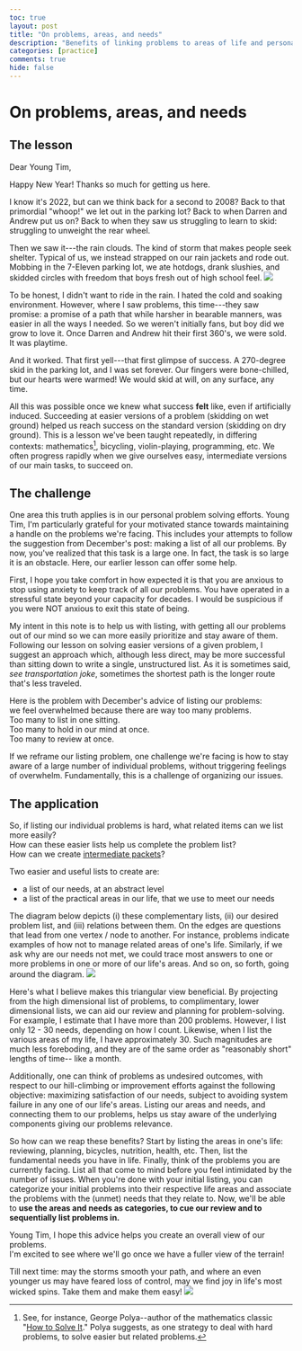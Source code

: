 ```yaml
---
toc: true
layout: post
title: "On problems, areas, and needs"
description: "Benefits of linking problems to areas of life and personal needs."
categories: [practice]
comments: true
hide: false
---
```


# On problems, areas, and needs

## The lesson

<!-- How do I want to greet Young Tim? -->
Dear Young Tim,

Happy New Year! Thanks so much for getting us here.

<!-- What mental setting do I want for Young Tim as he reads this? -->
<!-- What's the action scene that this blog post begins at? -->
I know it's 2022, but can we think back for a second to 2008?
Back to that primordial "whoop!" we let out in the parking lot?
Back to when  Darren and Andrew put us on?
Back to when they saw us struggling to learn to skid:
struggling to unweight the rear wheel.

Then we saw it---the rain clouds.
The kind of storm that makes people seek shelter.
Typical of us, we instead strapped on our rain jackets and rode out.
Mobbing in the 7-Eleven parking lot,
we ate hotdogs, drank slushies, and skidded circles
with freedom that boys fresh out of high school feel.
<img src="{{ site.baseurl }}/images/2022-02-15_bikes-in-rain.png">

<!-- How did we feel doing the hard thing? -->
To be honest, I didn't want to ride in the rain.
I hated the cold and soaking environment.
However, where I saw problems, this time---they saw promise:
a promise of a path that while harsher in bearable manners,
was easier in all the ways I needed.
So we weren't initially fans, but boy did we grow to love it.
Once Darren and Andrew hit their first 360's, we were sold.
It was playtime.

And it worked.
That first yell---that first glimpse of success.
A 270-degree skid in the parking lot, and I was set forever.
Our fingers were bone-chilled, but our hearts were warmed!
We would skid at will, on any surface, any time.

<!-- What lesson did we learn? Why is it true? -->
All this was possible once we knew what success **felt** like,
even if artificially induced.
Succeeding at easier versions of a problem (skidding on wet ground)
helped us reach success on the standard version (skidding on dry ground).
This is a lesson we've been taught repeatedly, in differing contexts:
mathematics[^1], bicycling, violin-playing, programming, etc.
We often progress rapidly when we give ourselves
easy, intermediate versions of our main tasks, to succeed on.


## The challenge

<!-- How does this relate to today? Where can this lesson be applied? -->
One area this truth applies is in our personal problem solving efforts.
Young Tim, I'm particularly grateful for your motivated stance towards
maintaining a handle on the problems we're facing.
This includes your attempts to follow the suggestion from December's post:
making a list of all our problems.
By now, you've realized that this task is a large one.
In fact, the task is so large it is an obstacle.
Here, our earlier lesson can offer some help.

<!-- What do I understand of Young Tim's feelings? -->
First, I hope you take comfort in how expected it is
that you are anxious to stop using anxiety to keep track of all our problems.
You have operated in a stressful state beyond your capacity for decades.
I would be suspicious if you were NOT anxious to exit this state of being.

<!-- What is our intent? -->
My intent in this note is to help us with listing,
with getting all our problems out of our mind
so we can more easily prioritize and stay aware of them.
Following our lesson on solving easier versions of a given problem,
I suggest an approach which, although less direct,
may be more successful than sitting down to write a single, unstructured list.
As it is sometimes said, *see transportation joke*,
sometimes the shortest path is the longer route that's less traveled.

<!-- What is the problem with directly following December's advice? -->
Here is the problem with December's advice of listing our problems:  
we feel overwhelmed because there are way too many problems.  
Too many to list in one sitting.  
Too many to hold in our mind at once.  
Too many to review at once.

<!-- What is one challenge we face in overcoming this problem? -->
If we reframe our listing problem, one challenge we're facing is
how to stay  aware of a large number of individual problems,
without triggering feelings of overwhelm.
Fundamentally, this is a challenge of organizing our issues.


## The application

<!-- How can we solve it? -->
So, if listing our individual problems is hard,
what related items can we list more easily?  
How can these easier lists help us complete the problem list?  
How can we create [intermediate packets](https://fortelabs.co/blog/just-in-time-pm-4-intermediate-packets/)?

Two easier and useful lists to create are:
- a list of our needs, at an abstract level
- a list of the practical areas in our life, that we use to meet our needs

The diagram below depicts (i) these complementary lists,
(ii) our desired problem list,
and (iii) relations between them.
On the edges are questions that lead from one vertex / node to another.
For instance, problems indicate examples of
how not to manage related areas of one's life.
Similarly, if we ask why are our needs not met,
we could trace most answers
to one or more problems in one or more of our life's areas.
And so on, so forth, going around the diagram.
<img src="{{ site.baseurl }}/images/2022-01-22_problems-areas-needs-triangle.png">

<!-- Why is the problems-areas-needs association helpful? -->
Here's what I believe makes this triangular view beneficial.
By projecting from the high dimensional list of problems,
to complimentary, lower dimensional lists,
we can aid our review and planning for problem-solving.
For example, I estimate that I have more than 200 problems.
However, I list only 12 - 30 needs, depending on how I count.
Likewise, when I list the various areas of my life, I have approximately 30.
Such magnitudes are much less foreboding,
and they are of the same order as "reasonably short" lengths of time--
like a month.

Additionally, one can think of problems as undesired outcomes,
with respect to our hill-climbing or improvement efforts
against the following objective:
maximizing satisfaction of our needs,
subject to avoiding system failure in any one of our life's areas.
Listing our areas and needs, and connecting them to our problems,
helps us stay aware of the underlying components giving our problems relevance.

<!-- How can we make immediate use of these associations? -->
So how can we reap these benefits?
Start by listing the areas in one's life:
reviewing, planning, bicycles, nutrition, health, etc.
Then, list the fundamental needs you have in life.
Finally, think of the problems you are currently facing.
List all that come to mind before you feel intimidated by the number of issues.
When you're done with your initial listing,
you can categorize your initial problems into their respective life areas and
associate the problems with the (unmet) needs that they relate to.
Now, we'll be able to **use the areas and needs as categories,
to cue our review and to sequentially list problems in.**

Young Tim, I hope this advice helps you create an overall view of our problems.  
I'm excited to see where we'll go once we have a fuller view of the terrain!

<!-- What is my wish for Young Tim? -->
Till next time:
may the storms smooth your path,
and where an even younger us may have feared loss of control,
may we find joy in life's most wicked spins.
Take them and make them easy!
<img src="{{ site.baseurl }}/images/2022-02-15_cyclist-on-glossy-surface.png">

[^1]: See, for instance, George Polya--author of the mathematics classic "[How to Solve It](https://en.wikipedia.org/wiki/How_to_Solve_It)." Polya suggests, as one strategy to deal with hard problems, to solve easier but related problems.
